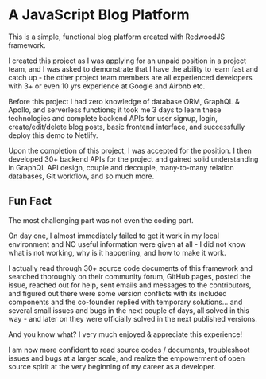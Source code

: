 # A JavaScript Blog Platform

This is a simple, functional blog platform created with RedwoodJS framework.

I created this project as I was applying for an unpaid position in a project team, and I was asked to demonstrate that I have the ability to learn fast and catch up - the other project team members are all experienced developers with 3+ or even 10 yrs experience at Google and Airbnb etc.

Before this project I had zero knowledge of database ORM, GraphQL & Apollo, and serverless functions; it took me 3 days to learn these technologies and complete backend APIs for user signup, login, create/edit/delete blog posts, basic frontend interface, and successfully deploy this demo to Netlify.

Upon the completion of this project, I was accepted for the position. I then developed 30+ backend APIs for the project and gained solid understanding in GraphQL API design, couple and decouple, many-to-many relation databases, Git workflow, and so much more.

## Fun Fact ##
The most challenging part was not even the coding part.

On day one, I almost immediately failed to get it work in my local environment and NO useful information were given at all - I did not know what is not working, why is it happening, and how to make it work.

I actually read through 30+ source code documents of this framework and searched thoroughly on their community forum, GitHub pages, posted the issue, reached out for help, sent emails and messages to the contributors, and figured out there were some version conflicts with its included components and the co-founder replied with temporary solutions... and several small issues and bugs in the next couple of days, all solved in this way - and later on they were officially solved in the next published versions. 

And you know what? I very much enjoyed & appreciate this experience! 

I am now more confident to read source codes / documents, troubleshoot issues and bugs at a larger scale, and realize the empowerment of open source spirit at the very beginning of my career as a developer.
